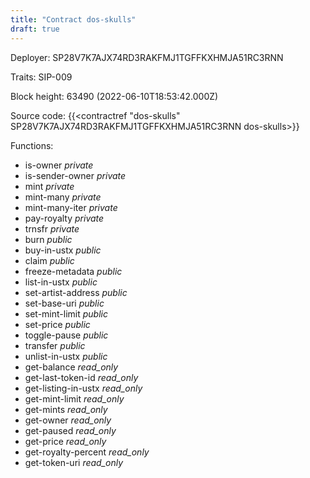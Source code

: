 ```yaml
---
title: "Contract dos-skulls"
draft: true
---
```

Deployer: SP28V7K7AJX74RD3RAKFMJ1TGFFKXHMJA51RC3RNN

Traits:
SIP-009 



Block height: 63490 (2022-06-10T18:53:42.000Z)

Source code: {{<contractref "dos-skulls" SP28V7K7AJX74RD3RAKFMJ1TGFFKXHMJA51RC3RNN dos-skulls>}}

Functions:

* is-owner _private_
* is-sender-owner _private_
* mint _private_
* mint-many _private_
* mint-many-iter _private_
* pay-royalty _private_
* trnsfr _private_
* burn _public_
* buy-in-ustx _public_
* claim _public_
* freeze-metadata _public_
* list-in-ustx _public_
* set-artist-address _public_
* set-base-uri _public_
* set-mint-limit _public_
* set-price _public_
* toggle-pause _public_
* transfer _public_
* unlist-in-ustx _public_
* get-balance _read_only_
* get-last-token-id _read_only_
* get-listing-in-ustx _read_only_
* get-mint-limit _read_only_
* get-mints _read_only_
* get-owner _read_only_
* get-paused _read_only_
* get-price _read_only_
* get-royalty-percent _read_only_
* get-token-uri _read_only_
